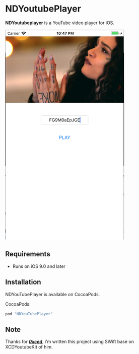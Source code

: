 # NDYoutubePlayer



**NDYoutubeplayer** is a YouTube video player for iOS.

<img src="Screenshots/screenshoot_1.png" width="377" height="668">

## Requirements

- Runs on iOS 9.0 and later

## Installation

NDYouTubePlayer is available on CocoaPods.

CocoaPods:

```ruby
pod "NDYouTubePlayer"
```
## Note
Thanks for [***0xced***](https://github.com/0xced), i'm written this project using SWift base on XCDYoutubeKit of him.
